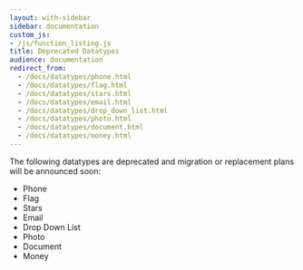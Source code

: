 ```yaml
---
layout: with-sidebar
sidebar: documentation
custom_js:
- /js/function_listing.js 
title: Deprecated Datatypes
audience: documentation
redirect_from:
  - /docs/datatypes/phone.html
  - /docs/datatypes/flag.html
  - /docs/datatypes/stars.html
  - /docs/datatypes/email.html
  - /docs/datatypes/drop_down_list.html
  - /docs/datatypes/photo.html
  - /docs/datatypes/document.html
  - /docs/datatypes/money.html
---
```


The following datatypes are deprecated and migration or replacement plans will be announced soon:

- Phone
- Flag
- Stars
- Email
- Drop Down List
- Photo
- Document
- Money
